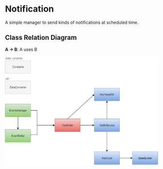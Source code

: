 # Notification

A simple manager to send kinds of notifications at scheduled time.


## Class Relation Diagram
**A -> B**: A uses B


![Class Relation](https://github.com/ji4/Notification/blob/Add-Controller/ClassRelation.jpg)
